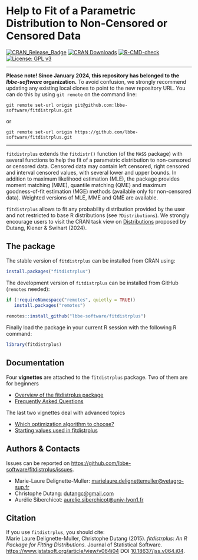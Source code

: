 # Help to Fit of a Parametric Distribution to Non-Censored or Censored Data 

[![CRAN_Release_Badge](http://www.r-pkg.org/badges/version-ago/fitdistrplus)](https://cran.r-project.org/package=fitdistrplus)
[![CRAN Downloads](https://cranlogs.r-pkg.org/badges/fitdistrplus)](https://cran.r-project.org/package=fitdistrplus)
[![R-CMD-check](https://github.com/lbbe-software/fitdistrplus/actions/workflows/R-CMD-check.yaml/badge.svg)](https://github.com/lbbe-software/fitdistrplus/actions/workflows/R-CMD-check.yaml)
[![License: GPL v3](https://img.shields.io/badge/License-GPLv3-blue.svg)](https://www.gnu.org/licenses/gpl-3.0)

---------------------------

**Please note! Since January 2024, this repository has belonged to the *lbbe-software* organization.**
To avoid confusion, we strongly recommend updating any existing local clones to point to the new 
repository URL. You can do this by using `git remote` on the command line:

`git remote set-url origin git@github.com:lbbe-software/fitdistrplus.git`

or 

`git remote set-url origin https://github.com/lbbe-software/fitdistrplus.git`

---------------------------

`fitdistrplus` extends the `fitdistr()` function (of the `MASS` package) with several functions to help the fit of a parametric distribution to non-censored or censored data. Censored data may contain left censored, right censored and interval censored values, with several lower and upper bounds. In addition to maximum likelihood estimation (MLE), the package provides moment matching (MME), quantile matching (QME) and maximum goodness-of-fit estimation (MGE) methods (available only for non-censored data). Weighted versions of MLE, MME and QME are available.

`fitdistrplus` allows to fit any probability distribution provided by the user and not restricted to base R distributions (see `?Distributions`). We strongly encourage users to visit the CRAN task view 
on [Distributions](https://cran.r-project.org/view=Distributions) proposed by Dutang, Kiener & Swihart (2024).

## The package

The stable version of `fitdistrplus` can be installed from CRAN using:
```r
install.packages("fitdistrplus")
```

The development version of `fitdistrplus` can be installed from GitHub (`remotes` needed):
```r
if (!requireNamespace("remotes", quietly = TRUE))
   install.packages("remotes")
   
remotes::install_github("lbbe-software/fitdistrplus")
``` 

Finally load the package in your current R session with the following R command:
```r
library(fitdistrplus)
```

## Documentation

Four **vignettes** are attached to the `fitdistrplus` package. Two of them are for beginners

- <a href="https://lbbe-software.github.io/fitdistrplus/articles/fitdistrplus_vignette.html" target="_blank">Overview of the fitdistrplus package</a>
- <a href="https://lbbe-software.github.io/fitdistrplus/articles/FAQ.html" target="_blank">Frequently Asked Questions</a>

The last two vignettes deal with advanced topics

- <a href="https://lbbe-software.github.io/fitdistrplus/articles/Optimalgo.html" target="_blank">Which optimization algorithm to choose?</a>
- <a href="https://lbbe-software.github.io/fitdistrplus/articles/starting-values.html" target="_blank">Starting values used in fitdistrplus</a>



## Authors & Contacts

Issues can be reported on https://github.com/lbbe-software/fitdistrplus/issues.

- Marie-Laure Delignette-Muller: marielaure.delignettemuller@vetagro-sup.fr
- Christophe Dutang: dutangc@gmail.com
- Aurélie Siberchicot: aurelie.siberchicot@univ-lyon1.fr


## Citation

If you use `fitdistrplus`, you should cite: <br />
Marie Laure Delignette-Muller, Christophe Dutang (2015). 
*fitdistrplus: An R Package for Fitting Distributions.*
Journal of Statistical Software.
<a href="https://www.jstatsoft.org/article/view/v064i04" target="_blank">https://www.jstatsoft.org/article/view/v064i04</a>
DOI [10.18637/jss.v064.i04](www.doi.org/10.18637/jss.v064.i04).

